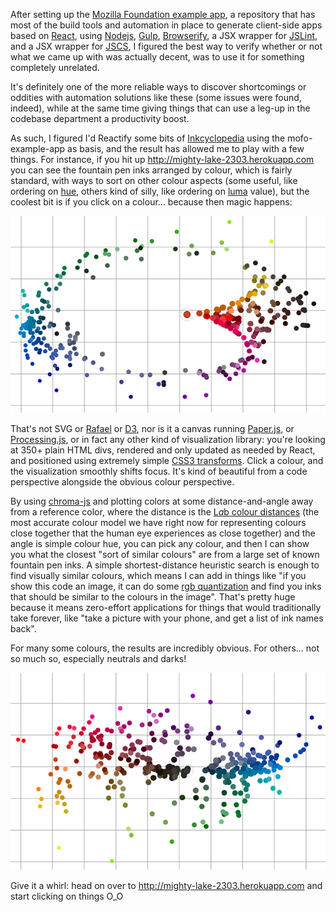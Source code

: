 After setting up the [Mozilla Foundation example app](https://github.com/MozillaFoundation/mofo-example-app), a repository that has most of the build tools and automation in place to generate client-side apps based on [React](http://facebook.github.io/react), using [Nodejs](http://nodejs.org), [Gulp](http://gulpjs.com), [Browserify](http://browserify.org), a JSX wrapper for [JSLint](http://jslint.com), and a JSX wrapper for [JSCS](http://jscs.info), I figured the best way to verify whether or not what we came up with was actually decent, was to use it for something completely unrelated.

It's definitely one of the more reliable ways to discover shortcomings or oddities with automation solutions like these (some issues were found, indeed), while at the same time giving things that can use a leg-up in the codebase department a productivity boost.

As such, I figured I'd Reactify some bits of [Inkcyclopedia](http://inkcyclopedia.org) using the mofo-example-app as basis, and the result has allowed me to play with a few things. For instance, if you hit up http://mighty-lake-2303.herokuapp.com you can see the fountain pen inks arranged by colour, which is fairly standard, with ways to sort on other colour aspects (some useful, like ordering on [hue](http://en.wikipedia.org/wiki/Hue), others kind of silly, like ordering on [luma](http://en.wikipedia.org/wiki/Luma_%28video%29) value), but the coolest bit is if you click on a colour... because then magic  happens:

<img src="/images/colour-cloud-01.jpg" class="border">

That's not SVG or [Rafael](http://raphaeljs.com) or [D3](http://d3js.org), nor is it a canvas running [Paper.js](http://paperjs.org), or [Processing.js](http://processingjs.org), or in fact any other kind of visualization library: you're looking at 350+ plain HTML divs, rendered and only updated as needed by React, and positioned using extremely simple [CSS3 transforms](http://www.html5rocks.com/en/tutorials/speed/high-performance-animations). Click a colour, and the visualization smoothly shifts focus. It's kind of beautiful from a code perspective alongside the obvious colour perspective.

By using [chroma-js](https://www.npmjs.com/package/chroma-js) and plotting colors at some distance-and-angle away from a reference color, where the distance is the [L*a*b colour distances](http://en.wikipedia.org/wiki/Lab_color_space) (the most accurate colour model we have right now for representing colours close together that the human eye experiences as close together) and the angle is simple colour hue, you can pick any colour, and then I can show you what the closest "sort of similar colours" are from a large set of known fountain pen inks. A simple shortest-distance heuristic search is enough to find visually similar colours, which means I can add in things like "if you show this code an image, it can do some [rgb quantization](https://github.com/leeoniya/RgbQuant.js/tree/master) and find you inks that should be similar to the colours in the image". That's pretty huge because it means zero-effort applications for things that would traditionally take forever, like "take a picture with your phone, and get a list of ink names back".

For many some colours, the results are incredibly obvious. For others... not so much so, especially neutrals and darks!

<img src="/images/colour-cloud-02.jpg" class="border">

Give it a whirl: head on over to http://mighty-lake-2303.herokuapp.com and start clicking on things O_O